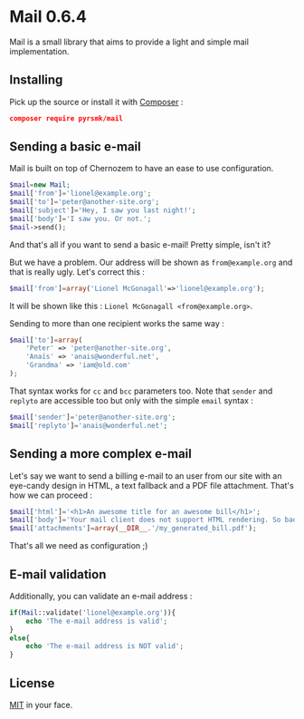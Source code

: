 Mail 0.6.4
==========

Mail is a small library that aims to provide a light and simple mail implementation.

Installing
----------

Pick up the source or install it with [Composer](https://getcomposer.org/) :

```json
composer require pyrsmk/mail
```

Sending a basic e-mail
----------------------

Mail is built on top of Chernozem to have an ease to use configuration.

```php
$mail=new Mail;
$mail['from']='lionel@example.org';
$mail['to']='peter@another-site.org';
$mail['subject']='Hey, I saw you last night!';
$mail['body']='I saw you. Or not.';
$mail->send();
```

And that's all if you want to send a basic e-mail! Pretty simple, isn't it?

But we have a problem. Our address will be shown as `from@example.org` and that is really ugly. Let's correct this :

```php
$mail['from']=array('Lionel McGonagall'=>'lionel@example.org');
```

It will be shown like this : `Lionel McGonagall <from@example.org>`.

Sending to more than one recipient works the same way :

```php
$mail['to']=array(
    'Peter' => 'peter@another-site.org',
    'Anaïs' => 'anais@wonderful.net',
    'Grandma' => 'iam@old.com'
);
```

That syntax works for `cc` and `bcc` parameters too. Note that `sender` and `replyto` are accessible too but only with the simple `email` syntax :

```php
$mail['sender']='peter@another-site.org';
$mail['replyto']='anais@wonderful.net';
```

Sending a more complex e-mail
-----------------------------

Let's say we want to send a billing e-mail to an user from our site with an eye-candy design in HTML, a text fallback and a PDF file attachment. That's how we can proceed :

```php
$mail['html']='<h1>An awesome title for an awesome bill</h1>';
$mail['body']='Your mail client does not support HTML rendering. So bad.';
$mail['attachments']=array(__DIR__.'/my_generated_bill.pdf');
```

That's all we need as configuration ;)

E-mail validation
-----------------

Additionally, you can validate an e-mail address :

```php
if(Mail::validate('lionel@example.org')){
    echo 'The e-mail address is valid';
}
else{
    echo 'The e-mail address is NOT valid';
}
```

License
-------

[MIT](http://dreamysource.mit-license.org) in your face.
